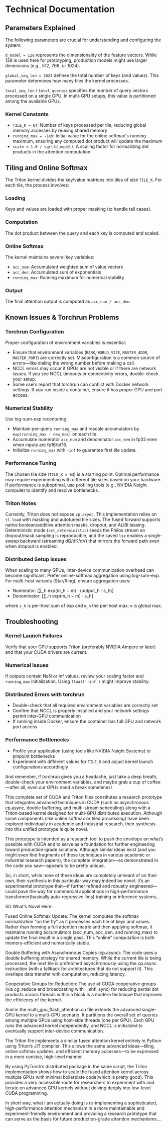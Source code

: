 # Technical Documentation

## Parameters Explained

The following parameters are crucial for understanding and configuring the system:

`d_model = 128` represents the dimensionality of the feature vectors. While 128 is used here for prototyping, production models might use larger dimensions (e.g., 512, 768, or 1024).

`global_seq_len = 1024` defines the total number of keys (and values). This parameter determines how many tiles the kernel processes.

`local_seq_len` / `total_queries` specifies the number of query vectors processed on a single GPU. In multi-GPU setups, this value is partitioned among the available GPUs.

### Kernel Constants

- `TILE_K = 64`: Number of keys processed per tile, reducing global memory accesses by reusing shared memory
- `running_max = -1e9`: Initial value for the online softmax's running maximum, ensuring any computed dot product will update the maximum
- `scale = 1.0 / sqrt(d_model)`: A scaling factor for normalizing dot products in the attention computation

## Tiling and Online Softmax

The Triton kernel divides the key/value matrices into tiles of size `TILE_K`. For each tile, the process involves:

### Loading
Keys and values are loaded with proper masking (to handle tail cases).

### Computation
The dot product between the query and each key is computed and scaled.

### Online Softmax
The kernel maintains several key variables:
- `acc_num`: Accumulated weighted sum of value vectors
- `acc_den`: Accumulated sum of exponentials
- `running_max`: Running maximum for numerical stability

### Output
The final attention output is computed as `acc_num / acc_den`.

## Known Issues & Torchrun Problems

### Torchrun Configuration

Proper configuration of environment variables is essential:
- Ensure that environment variables (`RANK`, `WORLD_SIZE`, `MASTER_ADDR`, `MASTER_PORT`) are correctly set. Misconfiguration is a common source of errors—like dialing the wrong number before making a call.
- NCCL errors may occur if GPUs are not visible or if there are network issues. If you see NCCL timeouts or connectivity errors, double-check your setup.
- Some users report that torchrun can conflict with Docker network settings. If you run inside a container, ensure it has proper GPU and port access.

### Numerical Stability

Use log-sum-exp recentering:

- Maintain per-query `running_max` and rescale accumulators by `exp(running_max - new_max)` on each tile.
- Accumulate numerator `acc_num` and denominator `acc_den` in fp32 even when inputs are fp16/bf16.
- Initialize `running_max` with `-inf` to guarantee first tile update.

### Performance Tuning

The chosen tile size (`TILE_K = 64`) is a starting point. Optimal performance may require experimenting with different tile sizes based on your hardware. If performance is suboptimal, use profiling tools (e.g., NVIDIA Nsight compute) to identify and resolve bottlenecks.

### Triton Notes

Currently, Triton does not expose `cp.async`. This implementation relies on `tl.load` with masking and autotuned tile sizes. The fused forward supports native boolean/additive attention masks, dropout, and ALiBi biasing. Deterministic mode (`set_deterministic`) seeds the Philox stream so dropout/mask sampling is reproducible, and the saved `lse` enables a single-sweep backward (streaming dQ/dK/dV) that mirrors the forward path even when dropout is enabled.

### Distributed Setup Issues

When scaling to many GPUs, inter-device communication overhead can become significant. Prefer online-softmax aggregation using log-sum-exp. For multi-host variants (Star/Ring), ensure aggregation uses:

- Numerator: \[∑_h exp(m_h − m) · (output_h · s_h)\]
- Denominator: \[∑_h exp(m_h − m) · s_h\]

where `s_h` is per-host sum of exp and `m_h` the per-host max; `m` is global max.

## Troubleshooting

### Kernel Launch Failures

Verify that your GPU supports Triton (preferably NVIDIA Ampere or later) and that your CUDA drivers are current.

### Numerical Issues

If outputs contain NaN or Inf values, review your scaling factor and `running_max` initialization. Using `float('-inf')` might improve stability.

### Distributed Errors with torchrun

- Double-check that all required environment variables are correctly set
- Confirm that NCCL is properly installed and your network settings permit inter-GPU communication
- If running inside Docker, ensure the container has full GPU and network port access

### Performance Bottlenecks

- Profile your application (using tools like NVIDIA Nsight Systems) to pinpoint bottlenecks
- Experiment with different values for `TILE_K` and adjust kernel launch configurations accordingly

And remember, if torchrun gives you a headache, just take a deep breath, double-check your environment variables, and maybe grab a cup of coffee—after all, even our GPUs need a break sometimes!

This complete set of CUDA and Triton files constitutes a research prototype that integrates advanced techniques in CUDA (such as asynchronous cp.async, double buffering, and multi-stream scheduling) along with a Triton-based kernel designed for multi-GPU distributed execution. Although some components (like online softmax or tiled processing) have been explored individually in academic and industrial research, their synthesis into this unified prototype is quite novel.

This prototype is intended as a research tool to push the envelope on what’s possible with CUDA and to serve as a foundation for further engineering toward production-grade solutions. Although similar ideas exist (and you might even find fragments of these techniques in various academic or industrial research papers), the complete integration—as demonstrated in the code you saw—appears to be pretty unique.

So, in short, while none of these ideas are completely unheard of on their own, their synthesis in this particular way may indeed be novel. It’s an experimental prototype that—if further refined and robustly engineered—could pave the way for commercial applications in high-performance transformer(basically auto-regressive llms) training or inference systems...

SO What's Novel Here:

Fused Online Softmax Update:
The kernel computes the softmax normalization "on the fly" as it processes each tile of keys and values. Rather than forming a full attention matrix and then applying softmax, it maintains running accumulators (acc_num, acc_den, and running_max) to update the final result in a single pass. This “online” computation is both memory-efficient and numerically stable.

Double Buffering with Asynchronous Copies (cp.async):
The code uses a double buffering strategy for shared memory. While the current tile is being processed, the next tile is prefetched asynchronously using the cp.async instruction (with a fallback for architectures that do not support it). This overlaps data transfer with computation, reducing latency.

Cooperative Groups for Reduction:
The use of CUDA cooperative groups (via cg::reduce and broadcasting with __shfl_sync) for reducing partial dot products across threads within a block is a modern technique that improves the efficiency of the kernel.

And in the multi_gpu_flash_attention.cu file extends the advanced single-GPU kernel to a multi-GPU scenario. It partitions the overall set of queries among multiple GPUs using host-side threads (one per GPU). Each GPU runs the advanced kernel independently, and NCCL is initialized to eventually support inter-device communication.

The Triton file implements a similar fused attention kernel entirely in Python using Triton’s JIT compiler. This allows the same advanced ideas—tiling, online softmax updates, and efficient memory accesses—to be expressed in a more concise, high-level manner.

By using PyTorch’s distributed package in the same script, the Triton implementation shows how to scale the fused attention kernel across multiple GPUs with minimal boilerplate code(which is pretty good). This provides a very accessible route for researchers to experiment with and iterate on advanced GPU kernels without delving deeply into low-level CUDA programming.


In short way, what i am actually doing is re-implementing a sophisticated, high-performance attention mechanism in a more maintainable and experiment-friendly environment and providing a research prototype that can serve as the basis for future production-grade attention mechanisms....
